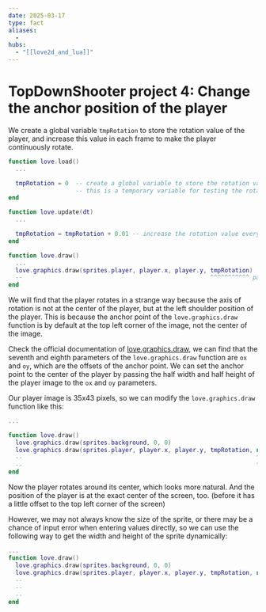 ```yaml
---
date: 2025-03-17
type: fact
aliases:
  -
hubs:
  - "[[love2d_and_lua]]"
---
```


# TopDownShooter project 4: Change the anchor position of the player

We create a global variable `tmpRotation` to store the rotation value of the player, and increase this value in each frame to make the player continuously rotate.

```lua
function love.load()
  ...

  tmpRotation = 0  -- create a global variable to store the rotation value for the player
                   -- this is a temporary variable for testing the rotation effect
end

function love.update(dt)
  ...

  tmpRotation = tmpRotation + 0.01 -- increase the rotation value every frame to make the player keep rotating
end

function love.draw()
  ...
  love.graphics.draw(sprites.player, player.x, player.y, tmpRotation)
  --                                                     ^^^^^^^^^^^ pass the rotation value to the draw function
end
```

We will find that the player rotates in a strange way because the axis of rotation is not at the center of the player, but at the left shoulder position of the player. This is because the anchor point of the `love.graphics.draw` function is by default at the top left corner of the image, not the center of the image.

Check the official documentation of [love.graphics.draw](https://love2d.org/wiki/love.graphics.draw), we can find that the seventh and eighth parameters of the `love.graphics.draw` function are `ox` and `oy`, which are the offsets of the anchor point. We can set the anchor point to the center of the player by passing the half width and half height of the player image to the `ox` and `oy` parameters.

Our player image is 35x43 pixels, so we can modify the `love.graphics.draw` function like this:

```lua
...

function love.draw()
  love.graphics.draw(sprites.background, 0, 0)
  love.graphics.draw(sprites.player, player.x, player.y, tmpRotation, nil, nil, 17.5, 21.5)
  --                                                                  ^^^^^^^^  ^^^^^^^^^^ pass the half width and half height of the player image to the ox and oy parameters to offset the anchor point to the center of the player
  --                                                                  ^^^^^^^^ the fifth and sixth parameters are for scaling the image, so we pass nil to keep the original size (nil means not to pass any value)
end
```

Now the player rotates around its center, which looks more natural. And the position of the player is at the exact center of the screen, too. (before it has a little offset to the top left corner of the screen)

However, we may not always know the size of the sprite, or there may be a chance of input error when entering values directly, so we can use the following way to get the width and height of the sprite dynamically:

```lua
...
function love.draw()
  love.graphics.draw(sprites.background, 0, 0)
  love.graphics.draw(sprites.player, player.x, player.y, tmpRotation, nil, nil, sprites.player:getWidth() / 2, sprites.player:getHeight() / 2)
  --                                                                            ^^^^^^^^^^^^^^^^^^^^^^^^^      ^^^^^^^^^^^^^^^^^^^^^^^^^^
  --                                                                            get the width and height of the player image dynamically
  --                                                                            becareful that the getWidth and getHeight functions are called after `:` not `.`
end

```
